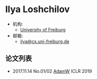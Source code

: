 # Ilya Loshchilov

- 机构:
  - [University of Freiburg](../Institutions/University_of_Freiburg_德国弗赖堡大学.md)
- 邮箱:
  - <ilya@cs.uni-freiburg.de>

## 论文列表

- 2017.11.14 No.01/02 [AdamW](../Modules/Optim/2017.11.14_AdamW.md) ICLR 2019
